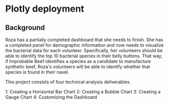 # Plotly deployment

## Background
Roza has a partially completed dashboard that she needs to finish. She has a completed panel for demographic information and now needs to visualize the bacterial data for each volunteer. Specifically, her volunteers should be able to identify the top 10 bacterial species in their belly buttons. That way, if Improbable Beef identifies a species as a candidate to manufacture synthetic beef, Roza's volunteers will be able to identify whether that species is found in their navel.


This project consists of four technical analysis deliverables. 

  1: Creating a Horizontal Bar Chart
  2: Creating a Bubble Chart
  3: Creating a Gauge Chart
  4: Customizing the Dashboard
